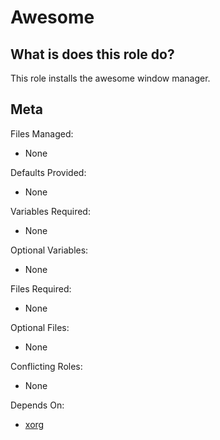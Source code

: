 Awesome
==


What is does this role do?
--------------------------

This role installs the awesome window manager.


Meta
----

Files Managed:
  * None

Defaults Provided:
  * None

Variables Required:
  * None

Optional Variables:
  * None

Files Required:
  * None

Optional Files:
  * None

Conflicting Roles:
  * None

Depends On:
  * [xorg](https://github.com/void-ansible-roles/xorg)
